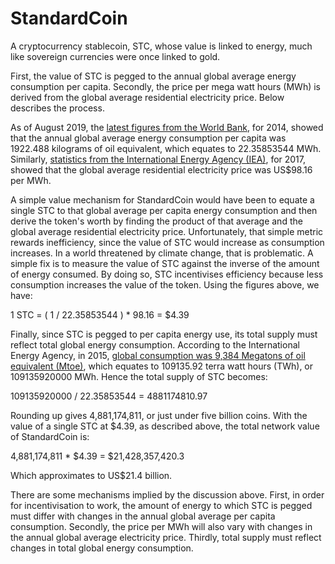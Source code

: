 # StandardCoin

A cryptocurrency stablecoin, STC, whose value is linked to energy, much like sovereign currencies were once linked to gold.

First, the value of STC is pegged to the annual global average energy consumption per capita. Secondly, the price per mega watt hours (MWh) is derived from the global average residential electricity price. Below describes the process.

As of August 2019, the [latest figures from the World Bank](https://data.worldbank.org/indicator/EG.USE.PCAP.KG.OE), for 2014, showed that the annual global average energy consumption per capita was 1922.488 kilograms of oil equivalent, which equates to 22.35853544 MWh. Similarly, [statistics from the International Energy Agency (IEA)](https://www.iea.org/statistics/prices/), for 2017, showed that the global average residential electricity price was US$98.16 per MWh.

A simple value mechanism for StandardCoin would have been to equate a single STC to that global average per capita energy consumption and then derive the token's worth by finding the product of that average and the global average residential electricity price. Unfortunately, that simple metric rewards inefficiency, since the value of STC would increase as consumption increases. In a world threatened by climate change, that is problematic. A simple fix is to measure the value of STC against the inverse of the amount of energy consumed. By doing so, STC incentivises efficiency because less consumption increases the value of the token. Using the figures above, we have:

1 STC = ( 1 / 22.35853544 ) * 98.16  = $4.39

Finally, since STC is pegged to per capita energy use, its total supply must reflect total global energy consumption. According to the International Energy Agency, in 2015, [global consumption was 9,384 Megatons of oil equivalent (Mtoe)](https://www.iea.org/publications/freepublications/publication/KeyWorld2017.pdf), which equates to 109135.92 terra watt hours (TWh), or 109135920000 MWh. Hence the total supply of STC becomes:

109135920000 / 22.35853544 = 4881174810.97

Rounding up gives 4,881,174,811, or just under five billion coins. With the value of a single STC at $4.39, as described above, the total network value of StandardCoin is:

4,881,174,811 * $4.39 = $21,428,357,420.3

Which approximates to US$21.4 billion.

There are some mechanisms implied by the discussion above. First, in order for incentivisation to work, the amount of energy to which STC is pegged must differ with changes in the annual global average per capita consumption. Secondly, the price per MWh will also vary with changes in the annual global average electricity price. Thirdly, total supply must reflect changes in total global energy consumption.
